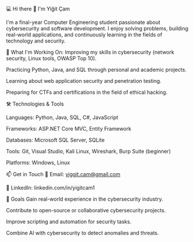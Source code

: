 💻 Hi there 👋 I'm Yiğit Çam

I'm a final-year Computer Engineering student passionate about cybersecurity and software development. I enjoy solving problems, building real-world applications, and continuously learning in the fields of technology and security.

🚀 What I'm Working On:
Improving my skills in cybersecurity (network security, Linux tools, OWASP Top 10).

Practicing Python, Java, and SQL through personal and academic projects.

Learning about web application security and penetration testing.

Preparing for CTFs and certifications in the field of ethical hacking.

🛠️ Technologies & Tools

Languages: Python, Java, SQL, C#, JavaScript

Frameworks: ASP.NET Core MVC, Entity Framework

Databases: Microsoft SQL Server, SQLite

Tools: Git, Visual Studio, Kali Linux, Wireshark, Burp Suite (beginner)

Platforms: Windows, Linux

📫 Get in Touch
📧 Email: yiggit.cam@gmail.com

💼 LinkedIn: linkedin.com/in/yigitcam1

🌱 Goals
Gain real-world experience in the cybersecurity industry.

Contribute to open-source or collaborative cybersecurity projects.

Improve scripting and automation for security tasks.

Combine AI with cybersecurity to detect anomalies and threats.
